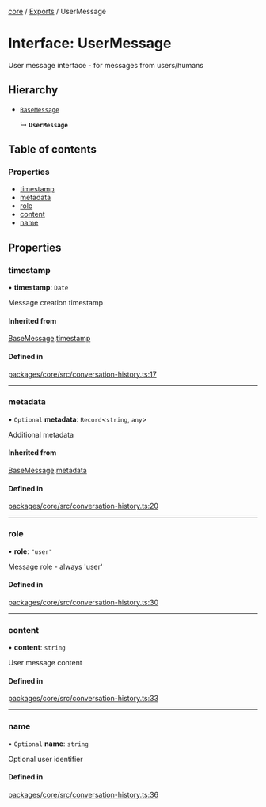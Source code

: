 <!-- 
 ⚠️  AUTO-GENERATED FILE - DO NOT EDIT MANUALLY
 This file is automatically generated by scripts/docs-generator.js
 To make changes, edit the source TypeScript files or update the generator script
-->

[core](../../) / [Exports](../modules) / UserMessage

# Interface: UserMessage

User message interface - for messages from users/humans

## Hierarchy

- [`BaseMessage`](BaseMessage)

  ↳ **`UserMessage`**

## Table of contents

### Properties

- [timestamp](UserMessage#timestamp)
- [metadata](UserMessage#metadata)
- [role](UserMessage#role)
- [content](UserMessage#content)
- [name](UserMessage#name)

## Properties

### timestamp

• **timestamp**: `Date`

Message creation timestamp

#### Inherited from

[BaseMessage](BaseMessage).[timestamp](BaseMessage#timestamp)

#### Defined in

[packages/core/src/conversation-history.ts:17](https://github.com/woojubb/robota/blob/0afecc12922d97d2c8ac7599fd937e359f3be1c5/packages/core/src/conversation-history.ts#L17)

___

### metadata

• `Optional` **metadata**: `Record`\<`string`, `any`\>

Additional metadata

#### Inherited from

[BaseMessage](BaseMessage).[metadata](BaseMessage#metadata)

#### Defined in

[packages/core/src/conversation-history.ts:20](https://github.com/woojubb/robota/blob/0afecc12922d97d2c8ac7599fd937e359f3be1c5/packages/core/src/conversation-history.ts#L20)

___

### role

• **role**: ``"user"``

Message role - always 'user'

#### Defined in

[packages/core/src/conversation-history.ts:30](https://github.com/woojubb/robota/blob/0afecc12922d97d2c8ac7599fd937e359f3be1c5/packages/core/src/conversation-history.ts#L30)

___

### content

• **content**: `string`

User message content

#### Defined in

[packages/core/src/conversation-history.ts:33](https://github.com/woojubb/robota/blob/0afecc12922d97d2c8ac7599fd937e359f3be1c5/packages/core/src/conversation-history.ts#L33)

___

### name

• `Optional` **name**: `string`

Optional user identifier

#### Defined in

[packages/core/src/conversation-history.ts:36](https://github.com/woojubb/robota/blob/0afecc12922d97d2c8ac7599fd937e359f3be1c5/packages/core/src/conversation-history.ts#L36)
